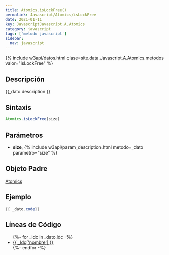 ```yaml
---
title: Atomics.isLockFree()
permalink: Javascript/Atomics/isLockFree
date: 2021-01-11
key: JavascriptJavascript.A.Atomics
category: javascript
tags: ['metodo javascript']
sidebar: 
  nav: javascript
---
```


{% include w3api/datos.html clase=site.data.Javascript.A.Atomics.metodos valor="isLockFree" %}

## Descripción
{{_dato.description }}

## Sintaxis
~~~javascript
Atomics.isLockFree(size)
~~~

## Parámetros
* **size**,  {% include w3api/param_description.html metodo=_dato parametro="size" %}

## Objeto Padre
[Atomics](/Javascript/Atomics/)

## Ejemplo
~~~java
{{ _dato.code}}
~~~

## Líneas de Código
<ul>
{%- for _ldc in _dato.ldc -%}
   <li>
       <a href="{{_ldc['url'] }}">{{ _ldc['nombre'] }}</a>
   </li>
{%- endfor -%}
</ul>
